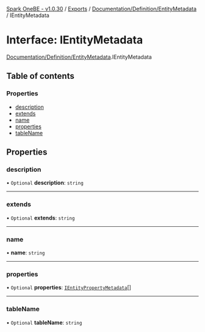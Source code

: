 [Spark OneBE - v1.0.30](../README.md) / [Exports](../modules.md) / [Documentation/Definition/EntityMetadata](../modules/Documentation_Definition_EntityMetadata.md) / IEntityMetadata

# Interface: IEntityMetadata

[Documentation/Definition/EntityMetadata](../modules/Documentation_Definition_EntityMetadata.md).IEntityMetadata

## Table of contents

### Properties

- [description](Documentation_Definition_EntityMetadata.IEntityMetadata.md#description)
- [extends](Documentation_Definition_EntityMetadata.IEntityMetadata.md#extends)
- [name](Documentation_Definition_EntityMetadata.IEntityMetadata.md#name)
- [properties](Documentation_Definition_EntityMetadata.IEntityMetadata.md#properties)
- [tableName](Documentation_Definition_EntityMetadata.IEntityMetadata.md#tablename)

## Properties

### description

• `Optional` **description**: `string`

___

### extends

• `Optional` **extends**: `string`

___

### name

• **name**: `string`

___

### properties

• `Optional` **properties**: [`IEntityPropertyMetadata`](Documentation_Definition_EntityMetadata.IEntityPropertyMetadata.md)[]

___

### tableName

• `Optional` **tableName**: `string`
